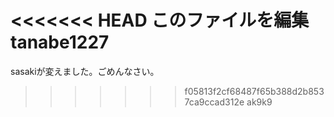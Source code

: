 <<<<<<< HEAD
﻿このファイルを編集
tanabe1227
=======

sasakiが変えました。ごめんなさい。
>>>>>>> f05813f2cf68487f65b388d2b8537ca9ccad312e
ak9k9
